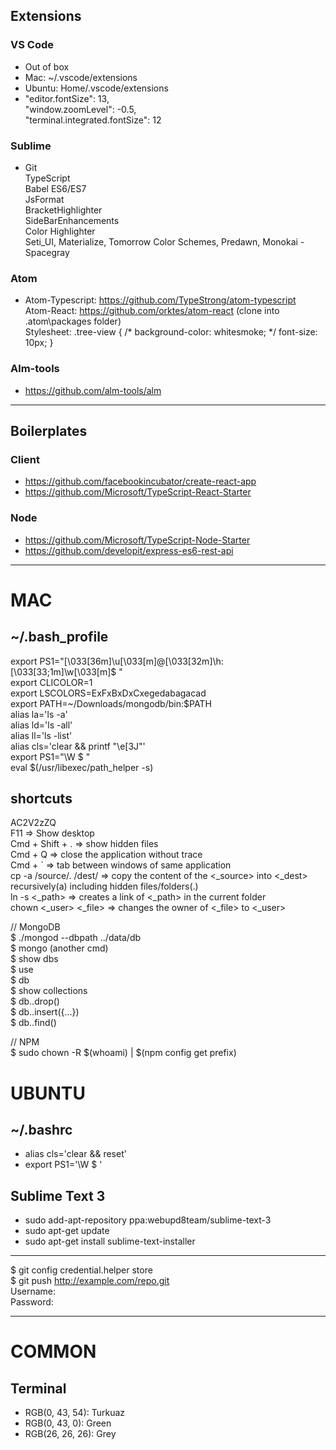 

## Extensions ##

### VS Code ###
- Out of box
- Mac: ~/.vscode/extensions
- Ubuntu: Home/.vscode/extensions
- "editor.fontSize": 13,  
  "window.zoomLevel": -0.5,  
  "terminal.integrated.fontSize": 12

### Sublime ###
- Git  
TypeScript  
Babel ES6/ES7  
JsFormat  
BracketHighlighter  
SideBarEnhancements  
Color Highlighter  
Seti_UI, Materialize, Tomorrow Color Schemes, Predawn, Monokai - Spacegray  

### Atom ###
- Atom-Typescript: https://github.com/TypeStrong/atom-typescript  
Atom-React: https://github.com/orktes/atom-react (clone into .atom\packages folder)  
Stylesheet: .tree-view { /* background-color: whitesmoke; */ font-size: 10px; }  

### Alm-tools ###
- https://github.com/alm-tools/alm

- - - -

## Boilerplates ##

### Client ###
- https://github.com/facebookincubator/create-react-app
- https://github.com/Microsoft/TypeScript-React-Starter

### Node ###
- https://github.com/Microsoft/TypeScript-Node-Starter
- https://github.com/developit/express-es6-rest-api


- - - -

# MAC #

## ~/.bash_profile ##
export PS1="\[\033[36m\]\u\[\033[m\]@\[\033[32m\]\h:\[\033[33;1m\]\w\[\033[m\]\$ "  
export CLICOLOR=1  
export LSCOLORS=ExFxBxDxCxegedabagacad  
export PATH=~/Downloads/mongodb/bin:$PATH  
alias la='ls -a'  
alias ld='ls -all'  
alias ll='ls -list'  
alias cls='clear && printf "\e[3J"'  
export PS1="\W \$ "  
eval $(/usr/libexec/path_helper -s)  

## shortcuts ##
AC2V2zZQ  
F11 		=> Show desktop  
Cmd + Shift + . => show hidden files  
Cmd + Q 	=> close the application without trace  
Cmd + `		=> tab between windows of same application  
cp -a /source/. /dest/ => copy the content of the <_source> into <_dest> recursively(a) including hidden files/folders(.)  
ln -s <_path>	=> creates a link of <_path> in the current folder  
chown <_user> <_file> => changes the owner of <_file> to <_user>  

// MongoDB  
$ ./mongod --dbpath ../data/db  
$ mongo (another cmd)  
$ show dbs  
$ use <db>  
$ db  
$ show collections  
$ db.<collaction>.drop()  
$ db.<collaction>.insert({…})  
$ db.<collection>.find()  

// NPM  
$ sudo chown -R $(whoami) <path> | $(npm config get prefix)  


# UBUNTU #

## ~/.bashrc ##
- alias cls='clear && reset'
- export PS1='\W \$ '

## Sublime Text 3 ##
- sudo add-apt-repository ppa:webupd8team/sublime-text-3
- sudo apt-get update
- sudo apt-get install sublime-text-installer

- - - -

$ git config credential.helper store  
$ git push http://example.com/repo.git  
Username: <type your username>  
Password: <type your password>


- - - -

# COMMON #

## Terminal ##
- RGB(0, 43, 54): Turkuaz
- RGB(0, 43, 0): Green
- RGB(26, 26, 26): Grey
